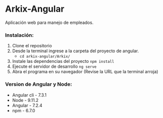 # Arkix-Angular
Aplicación web para manejo de empleados.

### Instalación:
1. Clone el repositorio
2. Desde la terminal ingrese a la carpeta del proyecto de angular.
    - `cd arkix-angular/Arkix/`
3. Instale las dependencias del proyecto `npm install`
4. Ejecute el servidor de desarrollo `ng serve`
5. Abra el programa en su navegador (Revise la URL que la terminal arroja)

### Version de Angular y Node:

* Angular cli - 7.3.1
* Node - 9.11.2
* Angular - 7.2.4
* npm - 6.7.0
